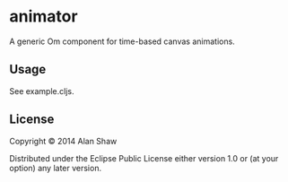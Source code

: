 # animator

A generic Om component for time-based canvas animations.

## Usage

See example.cljs.

## License

Copyright © 2014 Alan Shaw

Distributed under the Eclipse Public License either version 1.0 or (at
your option) any later version.
